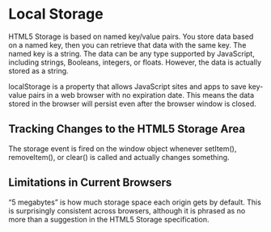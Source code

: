 # Local Storage

HTML5 Storage is based on named key/value pairs. You store data based on a named key, then you can retrieve that data with the same key. The named key is a string. The data can be any type supported by JavaScript, including strings, Booleans, integers, or floats. However, the data is actually stored as a 
string.

localStorage is a property that allows JavaScript sites and apps to save key-value pairs in a web browser with no expiration date. This means the data stored in the browser will persist even after the browser window is closed.

## Tracking Changes to the HTML5 Storage Area

The storage event is fired on the window object whenever setItem(), removeItem(), or clear() is called and actually changes something.

## Limitations in Current Browsers
“5 megabytes” is how much storage space each origin gets by default. This is surprisingly consistent across browsers, although it is phrased as no more than a suggestion in the HTML5 Storage specification. 